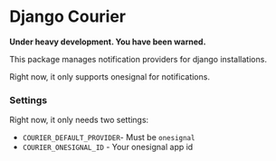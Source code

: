 # Django Courier

**Under heavy development. You have been warned.**

This package manages notification providers for django installations.

Right now, it only supports onesignal for notifications. 

### Settings

Right now, it only needs two settings:

- `COURIER_DEFAULT_PROVIDER`- Must be `onesignal`
- `COURIER_ONESIGNAL_ID` - Your onesignal app id
